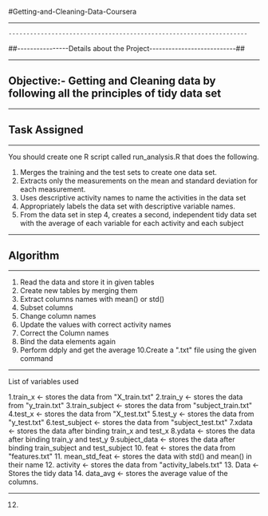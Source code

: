 #Getting-and-Cleaning-Data-Coursera

-------------------------------------------------------------------------------------
	-------------------------------------------------------------------
##----------------Details about the Project---------------------------##

----------------------------------------------------------------------------------------
Objective:- Getting and Cleaning data by following all the principles of tidy data set
----------------------------------------------------------------------------------------

----------------------------------------------------------------------------------------
Task Assigned
----------------
----------------

You should create one R script called run_analysis.R that does the following. 

  1.  Merges the training and the test sets to create one data set.
  2.  Extracts only the measurements on the mean and standard deviation for each measurement. 
  3.  Uses descriptive activity names to name the activities in the data set
  4.  Appropriately labels the data set with descriptive variable names.
  5.  From the data set in step 4, creates a second, independent tidy data set with the average of each variable for each activity and each subject
------------------------------------------------------------------------------------------

Algorithm
----------
----------

1. Read the data and store it in given tables
2. Create new tables by merging them
3. Extract columns names with mean() or std()
4. Subset columns
5. Change column names
6. Update the values with correct activity names
7. Correct the Column names
8. Bind the data elements again
9. Perform ddply and get the average
10.Create a ".txt" file using the given command
--------------------------------------------------------------------------------------


List of variables used

1.train_x <- stores the data from "X_train.txt"
2.train_y <- stores the data from "y_train.txt"
3.train_subject <- stores the data from "subject_train.txt"
4.test_x <- stores the data from "X_test.txt"
5.test_y <- stores the data from "y_test.txt"
6.test_subject <- stores the data from "subject_test.txt"
7.xdata <- stores the data after binding train_x and test_x
8.ydata <- stores the data after binding train_y and test_y
9.subject_data <- stores the data after binding train_subject and test_subject
10. feat <- stores the data from "features.txt"
11. mean_std_feat <- stores the data with std() and mean() in their name
12. activity <- stores the data from "activity_labels.txt"
13. Data <- Stores the tidy data
14. data_avg <- stores the average value of the columns.

----------------------------------------------------------------------
12.






